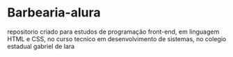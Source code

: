 # Barbearia-alura
repositorio criado para estudos de programação front-end, em linguagem HTML e CSS, no curso tecnico em desenvolvimento de sistemas, no colegio estadual gabriel de lara
